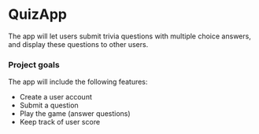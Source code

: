 # QuizApp

The app will let users submit trivia questions with multiple choice answers, and display these questions to other users.

### Project goals
The app will include the following features:
 - Create a user account
 - Submit a question
 - Play the game (answer questions)
 - Keep track of user score
